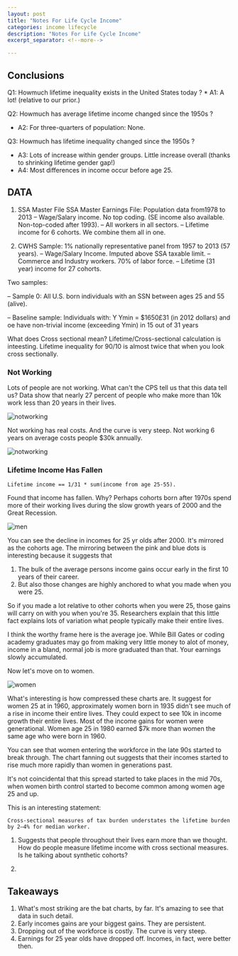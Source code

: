 ```yaml
---
layout: post
title: "Notes For Life Cycle Income"
categories: income lifecycle
description: "Notes For Life Cycle Income"
excerpt_separator: <!--more-->

---
```

## Conclusions
Q1: Howmuch lifetime inequality exists in the United States today ? * A1: A lot! (relative to our prior.)

Q2: Howmuch has average lifetime income changed since the 1950s ? 
* A2: For three-quarters of population: None.

Q3: Howmuch has lifetime inequality changed since the 1950s ?
* A3: Lots of increase within gender groups. Little increase overall (thanks to shrinking lifetime gender gap!)
* A4: Most differences in income occur before age 25. 

## DATA

1. SSA Master File
	SSA Master Earnings File: Population data from1978 to 2013 – Wage/Salary income. No top coding. (SE income also available. Non-top-coded after 1993). – All workers in all 
	sectors. – Lifetime income for 6 cohorts. We combine them all in one.

2. CWHS Sample: 
	1% nationally representative panel from 1957 to 2013 (57 years). – Wage/Salary Income. Imputed above SSA taxable limit. – Commerce and Industry workers. 70% of labor force. – Lifetime (31 year) income for 27 cohorts.

Two samples:

– Sample 0: All U.S. born individuals with an SSN between ages 25 and 55 (alive). 

– Baseline sample: Individuals with: Y Ymin = $1650£31 (in 2012 dollars) and oe have non-trivial income (exceeding Ymin) in 15 out of 31 years

What does Cross sectional mean? Lifetime/Cross-sectional calculation is inteesting. Lifetime inequality for 90/10 is almost twice that when you look cross sectionally.

### Not Working
Lots of people are not working. What can't the CPS tell us that this data tell us? Data show that nearly 27 percent of people who make more than 10k work less than 20 years in their lives. 

![notworking]({{site.baseurl}}/imgs/notworking.png)


Not working has real costs. And the curve is very steep. Not working 6 years on average costs people $30k annually.

![notworking]({{site.baseurl}}/imgs/notworking-costs.png)

### Lifetime Income Has Fallen

```Lifetime income == 1/31 * sum(income from age 25-55).``` 

Found that income has fallen. Why? Perhaps cohorts born after 1970s spend more of their working lives during the slow growth years of 2000 and the Great Recession. 

![men]({{site.baseurl}}/imgs/batchart-men.png)

You can see the decline in incomes for 25 yr olds after 2000. It's mirrored as the cohorts age. The mirroring between the pink and blue dots is interesting because it suggests that 
1. The bulk of the average persons income gains occur early in the first 10 years of their career. 
2. But also those changes are highly anchored to what you made when you were 25. 

So if you made a lot relative to other cohorts when you were 25, those gains will carry on with you when you're 35. Researchers explain that this little fact explains lots of variation what people typically make their entire lives. 

I think the worthy frame here is the average joe. While Bill Gates or coding academy graduates may go from making very little money to alot of money, income in a bland, normal job is more graduated than that. Your earnings slowly accumulated.

Now let's move on to women.

![women]({{site.baseurl}}/imgs/batchart-women.png)

What's interesting is how compressed these charts are. It suggest for women 25 at in 1960, approximately women born in 1935 didn't see much of a rise in income their entire lives. They could expect to see 10k in income growth their entire lives. Most of the income gains for women were generational. Women age 25 in 1980 earned $7k more than women the same age who were born in 1960. 

You can see that women entering the workforce in the late 90s started to break through. The chart fanning out suggests that their incomes started to rise much more rapidly than women in generations past. 

It's not coincidental that this spread started to take places in the mid 70s, when women birth control started to become common among women age 25 and up.


This is an interesting statement:

``` Cross-sectional measures of tax burden understates the lifetime burden by 2–4% for median worker. ```

1. Suggests that people throughout their lives earn more than we thought. How do people measure lifetime income with cross sectional measures. Is he talking about synthetic cohorts?

2. 


## Takeaways

1. What's most striking are the bat charts, by far. It's amazing to see that data in such detail. 
2. Early incomes gains are your biggest gains. They are persistent.  
3. Dropping out of the workforce is costly. The curve is very steep. 
4. Earnings for 25 year olds have dropped off. Incomes, in fact, were better then. 



